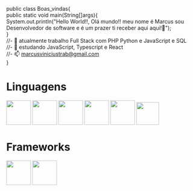 public class Boas_vindas{<br>
public static void main(String[]args){<br>
    System.out.println("Hello World!!, Olá mundo!! meu nome é Marcus sou Desenvolvedor de software e é um prazer ti receber aqui aqui!👋");
    <br>}
<br>//- 🔭 atualmente trabalho Full Stack com PHP Python e JavaScript e SQL
<br>//- 🌱 estudando JavaScript, Typescript e React
<br>//- 📫 marcusviniciustrab@gmail.com
<br>}
<div>
   <h1>Linguagens</h1>
   <img height="65em"src="https://cdn.jsdelivr.net/gh/devicons/devicon/icons/html5/html5-original-wordmark.svg" />
   <img height="65em" src="https://cdn.jsdelivr.net/gh/devicons/devicon/icons/css3/css3-original-wordmark.svg" />
   <img height="65em" src="https://cdn.jsdelivr.net/gh/devicons/devicon/icons/php/php-original.svg" />
   <img height="65em" src="https://cdn.jsdelivr.net/gh/devicons/devicon/icons/python/python-original-wordmark.svg" />
   <img height="65em" src="https://cdn.jsdelivr.net/gh/devicons/devicon/icons/java/java-original-wordmark.svg" /> 
   <img height="60em"src="https://cdn.jsdelivr.net/gh/devicons/devicon/icons/javascript/javascript-original.svg" />
   <h1>Frameworks</h1>
   <img height="65em" src="https://cdn.jsdelivr.net/gh/devicons/devicon/icons/codeigniter/codeigniter-plain-wordmark.svg" /> 
   <img height="65em" src="https://cdn.jsdelivr.net/gh/devicons/devicon/icons/flask/flask-original-wordmark.svg" />
</div>          

